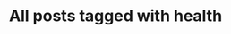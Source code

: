 ---
layout: tag
title: "All posts tagged with health"
permalink: /weblog/tags/health/
taxonomy: health
---
